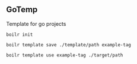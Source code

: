 ## GoTemp
Template for go projects


`boilr init`

`boilr template save ./template/path example-tag`

`boilr template use example-tag ./target/path`


